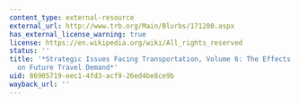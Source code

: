 ```yaml
---
content_type: external-resource
external_url: http://www.trb.org/Main/Blurbs/171200.aspx
has_external_license_warning: true
license: https://en.wikipedia.org/wiki/All_rights_reserved
status: ''
title: '*Strategic Issues Facing Transportation, Volume 6: The Effects of Socio-Demographics
  on Future Travel Demand*'
uid: 86905719-eec1-4fd3-acf9-26ed4be8ce9b
wayback_url: ''
---
```

